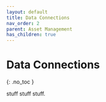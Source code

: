 ```yaml
---
layout: default
title: Data Connections
nav_order: 2
parent: Asset Management
has_children: true
---
```


# Data Connections
{: .no_toc }

stuff stuff stuff.
